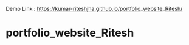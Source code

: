 Demo Link : https://kumar-riteshjha.github.io/portfolio_website_Ritesh/

# portfolio_website_Ritesh
